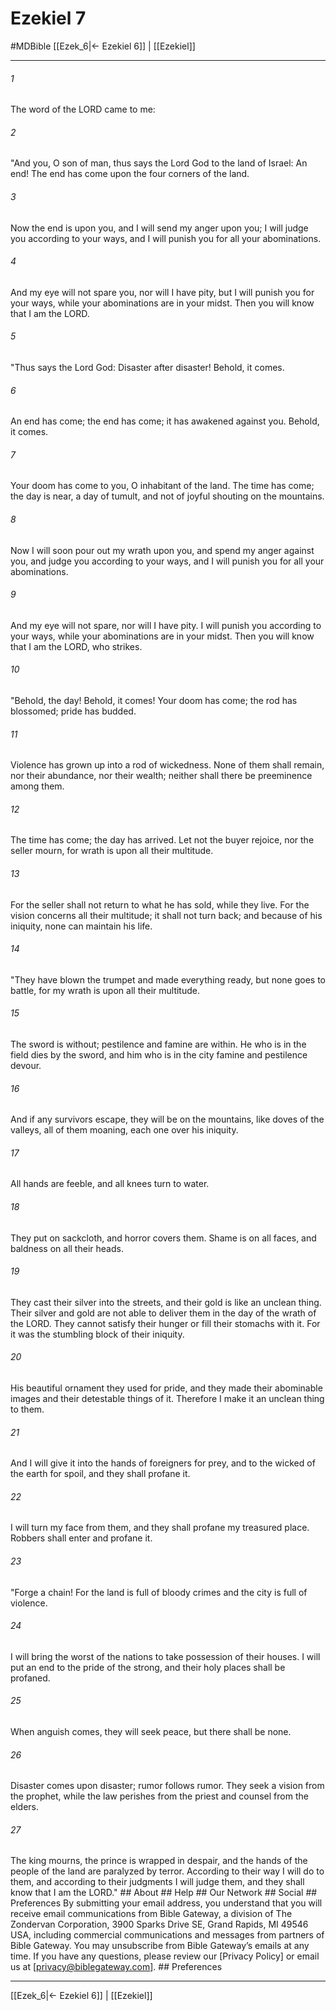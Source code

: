 # Ezekiel 7
#MDBible
[[Ezek_6|← Ezekiel 6]] | [[Ezekiel]]

***


###### 1 
The word of the LORD came to me: 

###### 2 
"And you, O son of man, thus says the Lord God to the land of Israel: An end! The end has come upon the four corners of the land. 

###### 3 
Now the end is upon you, and I will send my anger upon you; I will judge you according to your ways, and I will punish you for all your abominations. 

###### 4 
And my eye will not spare you, nor will I have pity, but I will punish you for your ways, while your abominations are in your midst. Then you will know that I am the LORD. 

###### 5 
"Thus says the Lord God: Disaster after disaster! Behold, it comes. 

###### 6 
An end has come; the end has come; it has awakened against you. Behold, it comes. 

###### 7 
Your doom has come to you, O inhabitant of the land. The time has come; the day is near, a day of tumult, and not of joyful shouting on the mountains. 

###### 8 
Now I will soon pour out my wrath upon you, and spend my anger against you, and judge you according to your ways, and I will punish you for all your abominations. 

###### 9 
And my eye will not spare, nor will I have pity. I will punish you according to your ways, while your abominations are in your midst. Then you will know that I am the LORD, who strikes. 

###### 10 
"Behold, the day! Behold, it comes! Your doom has come; the rod has blossomed; pride has budded. 

###### 11 
Violence has grown up into a rod of wickedness. None of them shall remain, nor their abundance, nor their wealth; neither shall there be preeminence among them. 

###### 12 
The time has come; the day has arrived. Let not the buyer rejoice, nor the seller mourn, for wrath is upon all their multitude. 

###### 13 
For the seller shall not return to what he has sold, while they live. For the vision concerns all their multitude; it shall not turn back; and because of his iniquity, none can maintain his life. 

###### 14 
"They have blown the trumpet and made everything ready, but none goes to battle, for my wrath is upon all their multitude. 

###### 15 
The sword is without; pestilence and famine are within. He who is in the field dies by the sword, and him who is in the city famine and pestilence devour. 

###### 16 
And if any survivors escape, they will be on the mountains, like doves of the valleys, all of them moaning, each one over his iniquity. 

###### 17 
All hands are feeble, and all knees turn to water. 

###### 18 
They put on sackcloth, and horror covers them. Shame is on all faces, and baldness on all their heads. 

###### 19 
They cast their silver into the streets, and their gold is like an unclean thing. Their silver and gold are not able to deliver them in the day of the wrath of the LORD. They cannot satisfy their hunger or fill their stomachs with it. For it was the stumbling block of their iniquity. 

###### 20 
His beautiful ornament they used for pride, and they made their abominable images and their detestable things of it. Therefore I make it an unclean thing to them. 

###### 21 
And I will give it into the hands of foreigners for prey, and to the wicked of the earth for spoil, and they shall profane it. 

###### 22 
I will turn my face from them, and they shall profane my treasured place. Robbers shall enter and profane it. 

###### 23 
"Forge a chain! For the land is full of bloody crimes and the city is full of violence. 

###### 24 
I will bring the worst of the nations to take possession of their houses. I will put an end to the pride of the strong, and their holy places shall be profaned. 

###### 25 
When anguish comes, they will seek peace, but there shall be none. 

###### 26 
Disaster comes upon disaster; rumor follows rumor. They seek a vision from the prophet, while the law perishes from the priest and counsel from the elders. 

###### 27 
The king mourns, the prince is wrapped in despair, and the hands of the people of the land are paralyzed by terror. According to their way I will do to them, and according to their judgments I will judge them, and they shall know that I am the LORD." ## About ## Help ## Our Network ## Social ## Preferences By submitting your email address, you understand that you will receive email communications from Bible Gateway, a division of The Zondervan Corporation, 3900 Sparks Drive SE, Grand Rapids, MI 49546 USA, including commercial communications and messages from partners of Bible Gateway. You may unsubscribe from Bible Gateway&rsquo;s emails at any time. If you have any questions, please review our [Privacy Policy] or email us at [privacy@biblegateway.com]. ## Preferences

***

[[Ezek_6|← Ezekiel 6]] | [[Ezekiel]]

